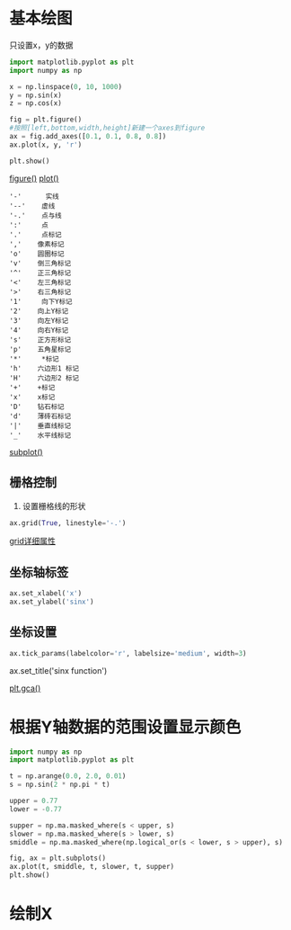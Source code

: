 # 基本绘图
只设置x，y的数据
```python
import matplotlib.pyplot as plt
import numpy as np

x = np.linspace(0, 10, 1000)
y = np.sin(x)
z = np.cos(x)

fig = plt.figure()
#按照[left,bottom,width,height]新建一个axes到figure
ax = fig.add_axes([0.1, 0.1, 0.8, 0.8])
ax.plot(x, y, 'r')

plt.show()
```
[figure()](https://matplotlib.org/api/_as_gen/matplotlib.pyplot.figure.html#matplotlib.pyplot.figure)
[plot()](https://matplotlib.org/api/_as_gen/matplotlib.pyplot.plot.html#matplotlib.pyplot.plot)

    '-'      实线
    '--'    虚线
    '-.'    点与线
    ':'     点
    '.'     点标记
    ','    像素标记
    'o'    圆圈标记
    'v'    倒三角标记
    '^'    正三角标记
    '<'    左三角标记
    '>'    右三角标记
    '1'     向下Y标记
    '2'    向上Y标记
    '3'    向左Y标记
    '4'    向右Y标记
    's'    正方形标记
    'p'    五角星标记
    '*'     *标记
    'h'    六边形1 标记
    'H'    六边形2 标记
    '+'    +标记
    'x'    x标记
    'D'    钻石标记
    'd'    薄砖石标记
    '|'    垂直线标记
    '_'    水平线标记

[subplot()](https://matplotlib.org/api/_as_gen/matplotlib.pyplot.subplot.html#matplotlib.pyplot.subplot)

## 栅格控制
1. 设置栅格线的形状
```python
ax.grid(True, linestyle='-.')
```
[grid详细属性](https://matplotlib.org/api/_as_gen/matplotlib.pyplot.grid.html#matplotlib.pyplot.grid)

## 坐标轴标签
```python
ax.set_xlabel('x')
ax.set_ylabel('sinx')
```

## 坐标设置
```python
ax.tick_params(labelcolor='r', labelsize='medium', width=3)
```
ax.set_title('sinx function')

[plt.gca()](https://matplotlib.org/api/_as_gen/matplotlib.pyplot.gca.html#matplotlib.pyplot.gca)

# 根据Y轴数据的范围设置显示颜色
```python
import numpy as np
import matplotlib.pyplot as plt

t = np.arange(0.0, 2.0, 0.01)
s = np.sin(2 * np.pi * t)

upper = 0.77
lower = -0.77

supper = np.ma.masked_where(s < upper, s)
slower = np.ma.masked_where(s > lower, s)
smiddle = np.ma.masked_where(np.logical_or(s < lower, s > upper), s)

fig, ax = plt.subplots()
ax.plot(t, smiddle, t, slower, t, supper)
plt.show()
```

# 绘制X
